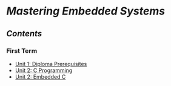 # ***Mastering Embedded Systems***

## ***Contents***
### **First Term**
- [Unit 1: Diploma Prerequisites]()   
- [Unit 2: C Programming](https://github.com/MohamedMagdyJarrah/Mastering-Embedded-Systrms/tree/main/Unit_2_C_Programming) 
- [Unit 2: Embedded C](https://github.com/MohamedMagdyJarrah/Mastering-Embedded-Systems/tree/main/Unit_3_Embedded_C)
